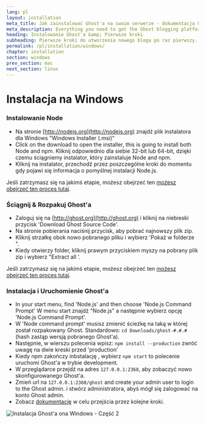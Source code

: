 ```yaml
---
lang: pl
layout: installation
meta_title: Jak zainstalować Ghost'a na swoim serwerze - dokumentacja Ghost.
meta_description: Everything you need to get the Ghost blogging platform up and running on your local or remote environement.
heading: Instalowanie Ghost'a &amp; Pierwsze kroki
subheading: Pierwsze kroki do utworzenia nowego bloga po raz pierwszy.
permalink: /pl/installation/windows/
chapter: installation
section: windows
prev_section: mac
next_section: linux
---
```


# Instalacja na Windows <a id="install-windows"></a>

### Instalowanie Node

*   Na stronie [http://nodejs.org](http://nodejs.org) znajdź plik instalatora dla Windows "Windows Installer (.msi)"
*   Click on the download to open the installer, this is going to install both Node and npm. Kliknij odpowiednio dla siebie 32-bit lub 64-bit, dzięki czemu ściągniemy instalator, który zainstaluje Node and npm.
*   Kliknij na instalator, przechodź przez poszczególne kroki do momentu gdy pojawi się informacja o pomyślnej instalacji Node.js.

Jeśli zatrzymasz się na jakimś etapie, możesz obejrzeć ten [możesz obejrzeć ten proces tutaj](https://s3-eu-west-1.amazonaws.com/ghost-website-cdn/install-node-win.gif "Instalacja node na Windows").

### Ściągnij & Rozpakuj Ghost'a

*   Zaloguj się na [http://ghost.org](http://ghost.org) i kliknij na niebieski przycisk 'Download Ghost Source Code'.
*   Na stronie pobierania naciśnij przycisk, aby pobrać najnowszy plik zip.
*   Kliknij strzałkę obok nowo pobranego pliku i wybierz 'Pokaż w folderze ".
*   Kiedy otwierzy folder, kliknij prawym przyciskiem myszy na pobrany plik zip i wybierz "Extract all '.

Jeśli zatrzymasz się na jakimś etapie, możesz obejrzeć ten [możesz obejrzeć ten proces tutaj](https://s3-eu-west-1.amazonaws.com/ghost-website-cdn/install-ghost-win.gif "Instalowanie Ghost'a na Windows Część 1").

### Instalacja i Uruchomienie Ghost'a

*   In your start menu, find 'Node.js' and then choose 'Node.js Command Prompt' W menu start znajdź "Node.js" a następnie wybierz opcję 'Node.js Command Prompt'.
*   W 'Node command prompt' musisz zmienić ścieżkę na taką w której został rozpakowany Ghost. Standardowo: `cd Downloads/ghost-#.#.#` (hash zastąp wersją pobranego Ghost'a).
*   Następnie, w wierszu polecenia wpisz: `npm install --production` <span class="note">zwróć uwagę na dwie kreski przed 'production'</span>
*   Kiedy npm zakończy inbstalację , wybierz `npm start` to polecenie uruchomi Ghost'a w trybie development.
*   W przeglądarce przejdź na adres <code class="path">127.0.0.1:2368</code>, aby zobaczyć nowo skonfigurowanego Ghost'a.
*   Zmień url na <code class="path">127.0.0.1:2368/ghost</code> and create your admin user to login to the Ghost admin. i stwórz administratora, abyś mógł się zalogować na konto Ghost admin.
*   Zobacz [dokumentację](/usage) w celu przejścia przez kolejne kroki.

![](https://s3-eu-west-1.amazonaws.com/ghost-website-cdn/install-ghost-win-2.gif "Instalacja Ghost'a ona Windows - Część 2")

